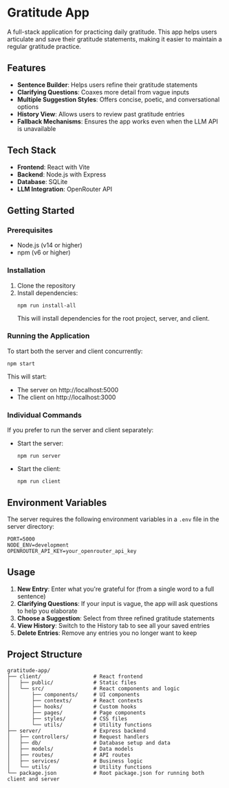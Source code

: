 # Gratitude App

A full-stack application for practicing daily gratitude. This app helps users articulate and save their gratitude statements, making it easier to maintain a regular gratitude practice.

## Features

- **Sentence Builder**: Helps users refine their gratitude statements
- **Clarifying Questions**: Coaxes more detail from vague inputs
- **Multiple Suggestion Styles**: Offers concise, poetic, and conversational options
- **History View**: Allows users to review past gratitude entries
- **Fallback Mechanisms**: Ensures the app works even when the LLM API is unavailable

## Tech Stack

- **Frontend**: React with Vite
- **Backend**: Node.js with Express
- **Database**: SQLite
- **LLM Integration**: OpenRouter API

## Getting Started

### Prerequisites

- Node.js (v14 or higher)
- npm (v6 or higher)

### Installation

1. Clone the repository
2. Install dependencies:
   ```
   npm run install-all
   ```
   This will install dependencies for the root project, server, and client.

### Running the Application

To start both the server and client concurrently:

```
npm start
```

This will start:
- The server on http://localhost:5000
- The client on http://localhost:3000

### Individual Commands

If you prefer to run the server and client separately:

- Start the server:
  ```
  npm run server
  ```

- Start the client:
  ```
  npm run client
  ```

## Environment Variables

The server requires the following environment variables in a `.env` file in the server directory:

```
PORT=5000
NODE_ENV=development
OPENROUTER_API_KEY=your_openrouter_api_key
```

## Usage

1. **New Entry**: Enter what you're grateful for (from a single word to a full sentence)
2. **Clarifying Questions**: If your input is vague, the app will ask questions to help you elaborate
3. **Choose a Suggestion**: Select from three refined gratitude statements
4. **View History**: Switch to the History tab to see all your saved entries
5. **Delete Entries**: Remove any entries you no longer want to keep

## Project Structure

```
gratitude-app/
├── client/                 # React frontend
│   ├── public/             # Static files
│   └── src/                # React components and logic
│       ├── components/     # UI components
│       ├── contexts/       # React contexts
│       ├── hooks/          # Custom hooks
│       ├── pages/          # Page components
│       ├── styles/         # CSS files
│       └── utils/          # Utility functions
├── server/                 # Express backend
│   ├── controllers/        # Request handlers
│   ├── db/                 # Database setup and data
│   ├── models/             # Data models
│   ├── routes/             # API routes
│   ├── services/           # Business logic
│   └── utils/              # Utility functions
└── package.json            # Root package.json for running both client and server
